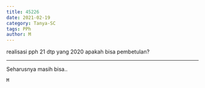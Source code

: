 ```yaml
---
title: 45226
date: 2021-02-19
category: Tanya-SC
tags: PPh
author: M
---
```


realisasi pph 21 dtp yang 2020 apakah bisa pembetulan?

---

Seharusnya masih bisa..

`M`
